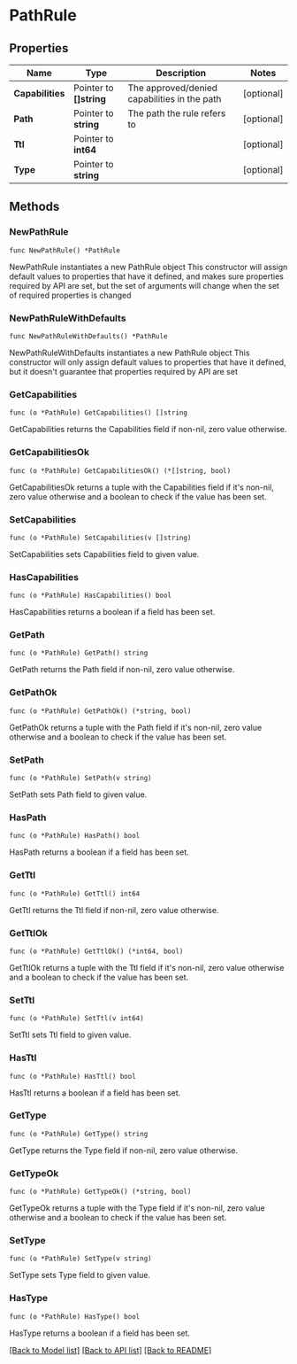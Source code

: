 # PathRule

## Properties

Name | Type | Description | Notes
------------ | ------------- | ------------- | -------------
**Capabilities** | Pointer to **[]string** | The approved/denied capabilities in the path | [optional] 
**Path** | Pointer to **string** | The path the rule refers to | [optional] 
**Ttl** | Pointer to **int64** |  | [optional] 
**Type** | Pointer to **string** |  | [optional] 

## Methods

### NewPathRule

`func NewPathRule() *PathRule`

NewPathRule instantiates a new PathRule object
This constructor will assign default values to properties that have it defined,
and makes sure properties required by API are set, but the set of arguments
will change when the set of required properties is changed

### NewPathRuleWithDefaults

`func NewPathRuleWithDefaults() *PathRule`

NewPathRuleWithDefaults instantiates a new PathRule object
This constructor will only assign default values to properties that have it defined,
but it doesn't guarantee that properties required by API are set

### GetCapabilities

`func (o *PathRule) GetCapabilities() []string`

GetCapabilities returns the Capabilities field if non-nil, zero value otherwise.

### GetCapabilitiesOk

`func (o *PathRule) GetCapabilitiesOk() (*[]string, bool)`

GetCapabilitiesOk returns a tuple with the Capabilities field if it's non-nil, zero value otherwise
and a boolean to check if the value has been set.

### SetCapabilities

`func (o *PathRule) SetCapabilities(v []string)`

SetCapabilities sets Capabilities field to given value.

### HasCapabilities

`func (o *PathRule) HasCapabilities() bool`

HasCapabilities returns a boolean if a field has been set.

### GetPath

`func (o *PathRule) GetPath() string`

GetPath returns the Path field if non-nil, zero value otherwise.

### GetPathOk

`func (o *PathRule) GetPathOk() (*string, bool)`

GetPathOk returns a tuple with the Path field if it's non-nil, zero value otherwise
and a boolean to check if the value has been set.

### SetPath

`func (o *PathRule) SetPath(v string)`

SetPath sets Path field to given value.

### HasPath

`func (o *PathRule) HasPath() bool`

HasPath returns a boolean if a field has been set.

### GetTtl

`func (o *PathRule) GetTtl() int64`

GetTtl returns the Ttl field if non-nil, zero value otherwise.

### GetTtlOk

`func (o *PathRule) GetTtlOk() (*int64, bool)`

GetTtlOk returns a tuple with the Ttl field if it's non-nil, zero value otherwise
and a boolean to check if the value has been set.

### SetTtl

`func (o *PathRule) SetTtl(v int64)`

SetTtl sets Ttl field to given value.

### HasTtl

`func (o *PathRule) HasTtl() bool`

HasTtl returns a boolean if a field has been set.

### GetType

`func (o *PathRule) GetType() string`

GetType returns the Type field if non-nil, zero value otherwise.

### GetTypeOk

`func (o *PathRule) GetTypeOk() (*string, bool)`

GetTypeOk returns a tuple with the Type field if it's non-nil, zero value otherwise
and a boolean to check if the value has been set.

### SetType

`func (o *PathRule) SetType(v string)`

SetType sets Type field to given value.

### HasType

`func (o *PathRule) HasType() bool`

HasType returns a boolean if a field has been set.


[[Back to Model list]](../README.md#documentation-for-models) [[Back to API list]](../README.md#documentation-for-api-endpoints) [[Back to README]](../README.md)


